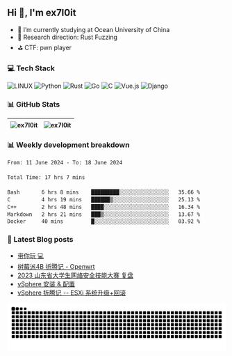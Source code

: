 ## Hi 👋, I'm ex7l0it

- 📙 I’m currently studying at Ocean University of China
- 🔭 Research direction: Rust Fuzzing
- ⛳️ CTF: pwn player

### 💻 Tech Stack
![LINUX](https://img.shields.io/badge/Linux-FCC624?style=for-the-badge&logo=linux&logoColor=black) ![Python](https://img.shields.io/badge/python-3670A0?style=for-the-badge&logo=python&logoColor=ffdd54) ![Rust](https://img.shields.io/badge/rust-%23000000.svg?style=for-the-badge&logo=rust&logoColor=white) ![Go](https://img.shields.io/badge/go-%2300ADD8.svg?style=for-the-badge&logo=go&logoColor=white) ![C](https://img.shields.io/badge/c-%2300599C.svg?style=for-the-badge&logo=c&logoColor=white) ![Vue.js](https://img.shields.io/badge/vuejs-%2335495e.svg?style=for-the-badge&logo=vuedotjs&logoColor=%234FC08D) ![Django](https://img.shields.io/badge/django-%23092E20.svg?style=for-the-badge&logo=django&logoColor=white)

### 📊 GitHub Stats

| <img align="center" src="https://github-readme-stats.vercel.app/api?username=ex7l0it&show_icons=true&locale=en" alt="ex7l0it" /> | <img align="center" src="https://github-readme-streak-stats.herokuapp.com/?user=ex7l0it&" alt="ex7l0it" /> |
| ------------------------------------------------------------ | ------------------------------------------------------------ |


### 📊 Weekly development breakdown

<!--START_SECTION:waka-->

```txt
From: 11 June 2024 - To: 18 June 2024

Total Time: 17 hrs 7 mins

Bash       6 hrs 8 mins    █████████░░░░░░░░░░░░░░░░   35.66 %
C          4 hrs 19 mins   ██████▒░░░░░░░░░░░░░░░░░░   25.13 %
C++        2 hrs 48 mins   ████░░░░░░░░░░░░░░░░░░░░░   16.34 %
Markdown   2 hrs 21 mins   ███▒░░░░░░░░░░░░░░░░░░░░░   13.67 %
Docker     40 mins         █░░░░░░░░░░░░░░░░░░░░░░░░   03.92 %
```

<!--END_SECTION:waka-->

### 📃 Latest Blog posts

<!-- BLOG-POST-LIST:START -->
- [带你玩 💻](https://ex7l0it.github.io/2023/12/03/os-basic/)
- [树莓派4B 折腾记 - Openwrt](https://ex7l0it.github.io/2023/11/04/raspberrypi-openwrt/)
- [2023 山东省大学生网络安全技能大赛 复盘](https://ex7l0it.github.io/2023/10/23/23sdnisc/)
- [vSphere 安装 &amp; 配置](https://ex7l0it.github.io/2023/10/13/vsphere/)
- [vSphere 折腾记 -- ESXi 系统升级+回滚](https://ex7l0it.github.io/2023/10/13/esxi-upgrade/)
<!-- BLOG-POST-LIST:END -->

<picture>
  <source media="(prefers-color-scheme: dark)" srcset="https://github.com/ex7l0it/ex7l0it/raw/output/github-contribution-grid-snake-dark.svg" />
  <source media="(prefers-color-scheme: light)" srcset="https://github.com/ex7l0it/ex7l0it/raw/output/github-contribution-grid-snake.svg" />
  <img alt="github-snake" src="https://github.com/ex7l0it/ex7l0it/raw/output/github-contribution-grid-snake.svg" />
</picture>
